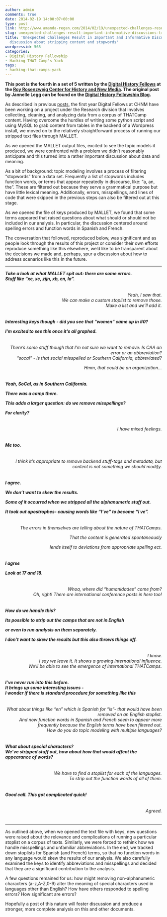 ```yaml
---
author: admin
comments: true
date: 2014-02-19 14:00:07+00:00
type: post
link: http://www.amanda-regan.com/2014/02/19/unexpected-challenges-result-important-informative-discussions-transparent-discussion-stripping-content-stopwords/
slug: unexpected-challenges-result-important-informative-discussions-transparent-discussion-stripping-content-stopwords
title: 'Unexpected Challenges Result in Important and Informative Discussions: a transparent
  discussion about stripping content and stopwords'
wordpressid: 565
categories:
- Digital History Fellowship
- Hacking THAT Camp's Yack
tags:
- hacking-that-camps-yack
---
```


**This post is the fourth in a set of 5 written by the [Digital History Fellows](http://chnm.gmu.edu/courses/fellowship/?pageid=11) at the [Roy Rosenzweig Center for History and New Media](http://chnm.gmu.edu/). The original post by Jannelle Legg can be found on the [Digital History Fellowship Blog](http://chnm.gmu.edu/courses/fellowship/).**




As described in previous [posts](http://chnm.gmu.edu/courses/fellowship/?p=446), the first year Digital Fellows at CHNM have been working on a project under the Research division that involves collecting, cleaning, and analyzing data from a corpus of THATCamp content. Having overcome the hurdles of writing some python script and using MySQL to grab content from tables in the backend of a Wordpress install, we moved on to the relatively straightforward process of running our stripped text files through MALLET.




As we opened the MALLET output files, excited to see the topic models it produced, we were confronted with a problem we didn’t reasonably anticipate and this turned into a rather important discussion about data and meaning.


As a bit of background: topic modeling involves a process of filtering “stopwords” from a data set. Frequently a list of stopwords includes function words, or terms that appear repeatedly in discourse, like: “a, an, the”. These are filtered out because they serve a grammatical purpose but have little lexical meaning. Additionally, errors, misspellings, and lines of code that were skipped in the previous steps can also be filtered out at this stage.


As we opened the file of keys produced by MALLET, we found that some terms appeared that raised questions about what should or should not be included in our analysis. In particular, the discussion centered around spelling errors and function words in Spanish and French.




The conversation that followed, reproduced below, was significant and as people look through the results of this project or consider their own efforts reproduce something like this elsewhere, we’d like to be transparent about the decisions we made and, perhaps, spur a discussion about how to address scenarios like this in the future.

---

<div style="text-align: left; margin-bottom: 35px;"><i><b>
Take a look at what MALLET spit out: there are some errors. <br>
Stuff like “xe, xc, zijn, xb, en, la”.
</b></i></div>


<div style="text-align: right; margin-bottom: 35px;"><i>
Yeah, I saw that.<br>
We can make a custom stoplist to remove those.<br>
Make a list and we’ll add it.<br>
</i></div>


<div style="text-align: left; margin-bottom: 35px;"><i><b>
Interesting keys though - did you see that "women" came up in #0?<br>

I’m excited to see this once it’s all graphed.<br>
</b></i></div>


<div style="text-align: right; margin-bottom: 35px;"><i>
There’s some stuff though that I’m not sure we want to remove: Is CAA an error or an abbreviation?<br>
“socal” - is that social misspelled or Southern California, abbreviated?<br>

Hmm, that could be an organization...<br>
</i></div>


<div style="text-align: left; margin-bottom: 35px;"><i><b>
Yeah, SoCal, as in Southern California.<br>

 There was a camp there.<br>

 This adds a larger question: do we remove misspellings?<br>

 For clarity?<br>
</b></i></div>


<div style="text-align: right; margin-bottom: 35px;"><i>
I have mixed feelings.<br>
</i></div>


<div style="text-align: left; margin-bottom: 35px;"><i><b>
Me too.<br>
</b></i></div>


<div style="text-align: right; margin-bottom: 35px;"><i>
I think it’s appropriate to remove backend stuff-tags and metadata, but content is not something we should modify.<br>
</i></div>


<div style="text-align: left; margin-bottom: 35px;"><i><b>
I agree.<br>

 We don’t want to skew the results.<br>

 Some of it occurred when we stripped all the alphanumeric stuff out.<br>

 It took out apostrophes- causing words like “I’ve” to become “I ve”.<br>
</b></i></div>


<div style="text-align: right; margin-bottom: 35px;"><i>
The errors in themselves are telling about the nature of THATCamps.<br>

That the content is generated spontaneously<br>

lends itself to deviations from appropriate spelling ect.<br>
</i></div>


<div style="text-align: left; margin-bottom: 35px;"><i><b>
I agree<br>

Look at 17 and 18.<br>
</b></i></div>


<div style="text-align: right; margin-bottom: 35px;"><i>
Whoa, where did “humanidades” come from?<br>
Oh, right! There are international conference posts in here too!<br>
</b></i></div>


<div style="text-align: left; margin-bottom: 35px;"><i><b>
How do we handle this?<br>

Its possible to strip out the camps that are not in English<br>

or even to run analysis on them separately.<br>

I don’t want to skew the results but this also throws things off.<br>
</b></i></div>


<div style="text-align: right; margin-bottom: 35px;"><i>
I know.<br>
I say we leave it. It shows a growing international influence.<br>
We’ll be able to see the emergence of International THATCamps.<br>
</i></div>


<div style="text-align: left; margin-bottom: 35px;"><i><b>
I’ve never run into this before.<br>
It brings up some interesting issues -<br>
I wonder if there is standard procedure for something like this<br>
</b></i></div>


<div style="text-align: right; margin-bottom: 35px;"><i>
What about things like “en” which is Spanish for “is”-
that would have been removed on an English stoplist.<br>
And now function words in Spanish and French seem to appear more frequently because the English terms have been filtered out. <br>
How do you do topic modeling with multiple languages?<br>
</i></div>


<div style="text-align: left; margin-bottom: 35px;"><i><b>
What about special characters?<br>
We’ve stripped stuff out, how about how that would affect the appearance of words?<br>
</b></i></div>


<div style="text-align: right; margin-bottom: 35px;"><i>
We have to find a stoplist for each of the languages.<br>
To strip out the function words of all of them.<br>
</i></div>


<div style="text-align: left; margin-bottom: 35px;"><i><b>
Good call. This got complicated quick!<br>
</b></i></div>


<div style="text-align: right; margin-bottom: 35px;"><i>
Agreed.<br>
</i></div>




---



As outlined above, when we opened the text file with keys, new questions were raised about the relevance and complications of running a particular stoplist on a corpus of texts. Similarly, we were forced to rethink how we handle misspellings and unfamiliar abbreviations. In the end, we tracked down stoplists for Spanish (and French) terms, so that no function words in any language would skew the results of our analysis. We also carefully examined the keys to identify abbreviations and misspellings and decided that they are a significant contribution to the analysis.




A few questions remained for us: how might removing non-alphanumeric characters (a-z,A-Z,0-9) alter the meaning of special characters used in languages other than English? How have others responded to spelling errors? How significant are errors?


Hopefully a post of this nature will foster discussion and produce a stronger, more complete analysis on this and other documents.
